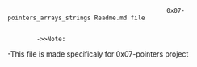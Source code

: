                                                 0x07-pointers_arrays_strings Readme.md file


            ->>Note:
-This file is made specificaly for 0x07-pointers project

